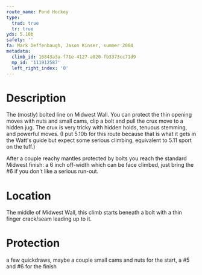 ```yaml
---
route_name: Pond Hockey
type:
  trad: true
  tr: true
yds: 5.10b
safety: ''
fa: Mark Deffenbaugh, Jason Kinser, summer 2004
metadata:
  climb_id: 16843a3a-f71e-4127-a020-fb3373cc71d9
  mp_id: '111912587'
  left_right_index: '0'
---
```

# Description
The (mostly) bolted line on Midwest Wall. You can protect the thin opening moves with nuts and small cams, clip a bolt and pull the crux move to a hidden jug. The crux is very tricky with hidden holds, tenuous stemming, and powerful moves. (I put 5.10b for this route because that is what it gets in the Watt's guide but expect some serious climbing, equivalent to 5.11 sport on the tuff.)

After a couple reachy mantles protected by bolts you reach the standard Midwest finish: a 6 inch off-width which can be face climbed, just bring the #6 if you don't like a serious run-out.

# Location
The middle of Midwest Wall, this climb starts beneath a bolt with a thin finger crack/seam leading up to it.

# Protection
a few quickdraws, maybe a couple small cams and nuts for the start, a #5 and #6 for the finish
